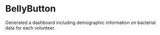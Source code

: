 # BellyButton
Generated a dashboard including demographic information on bacterial data for each volunteer. 
